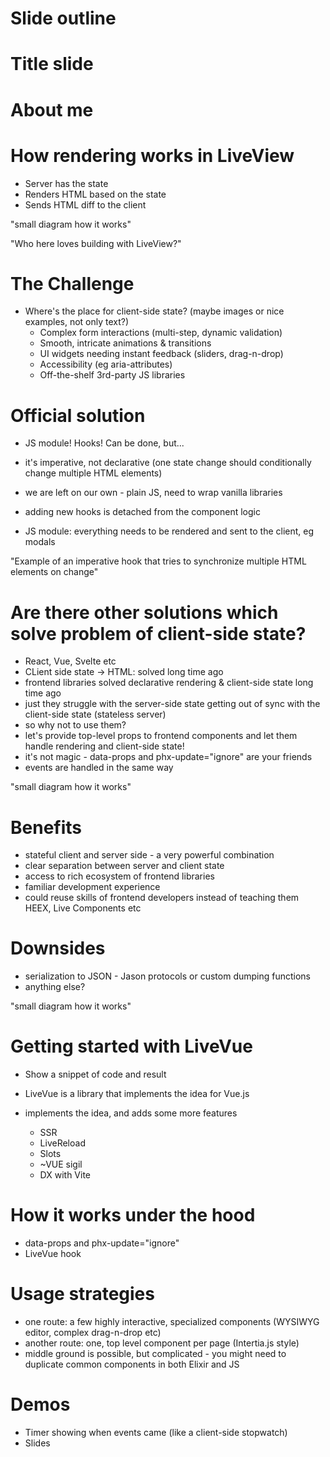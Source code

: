 # Slide outline

# Title slide

# About me

# How rendering works in LiveView

- Server has the state
- Renders HTML based on the state
- Sends HTML diff to the client

"small diagram how it works"

"Who here loves building with LiveView?"

# The Challenge

- Where's the place for client-side state? (maybe images or nice examples, not only text?)
  - Complex form interactions (multi-step, dynamic validation)
  - Smooth, intricate animations & transitions
  - UI widgets needing instant feedback (sliders, drag-n-drop)
  - Accessibility (eg aria-attributes)
  - Off-the-shelf 3rd-party JS libraries

# Official solution
- JS module! Hooks! Can be done, but...

- it's imperative, not declarative (one state change should conditionally change multiple HTML elements)
- we are left on our own - plain JS, need to wrap vanilla libraries
- adding new hooks is detached from the component logic
- JS module: everything needs to be rendered and sent to the client, eg modals

"Example of an imperative hook that tries to synchronize multiple HTML elements on change"

# Are there other solutions which solve problem of client-side state?

- React, Vue, Svelte etc
- CLient side state -> HTML: solved long time ago
- frontend libraries solved declarative rendering & client-side state long time ago
- just they struggle with the server-side state getting out of sync with the client-side state (stateless server)
- so why not to use them?
- let's provide top-level props to frontend components and let them handle rendering and client-side state!
- it's not magic - data-props and phx-update="ignore" are your friends
- events are handled in the same way

"small diagram how it works"

# Benefits

- stateful client and server side - a very powerful combination
- clear separation between server and client state
- access to rich ecosystem of frontend libraries
- familiar development experience
- could reuse skills of frontend developers instead of teaching them HEEX, Live Components etc

# Downsides

- serialization to JSON - Jason protocols or custom dumping functions
- anything else?

"small diagram how it works"

# Getting started with LiveVue

- Show a snippet of code and result


- LiveVue is a library that implements the idea for Vue.js
- implements the idea, and adds some more features
  - SSR
  - LiveReload
  - Slots
  - ~VUE sigil
  - DX with Vite


# How it works under the hood

- data-props and phx-update="ignore"
- LiveVue hook


# Usage strategies

- one route: a few highly interactive, specialized components (WYSIWYG editor, complex drag-n-drop etc)
- another route: one, top level component per page (Intertia.js style)
- middle ground is possible, but complicated - you might need to duplicate common components in both Elixir and JS

# Demos
- Timer showing when events came (like a client-side stopwatch)
- Slides



















